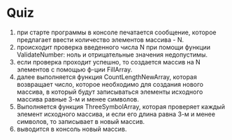 # Quiz
1. при старте программы в консоле печатается сообщение, которое предлагает ввести количество элементов массива - N.
2. происходит проверка введенного числа N при помощи функции ValidateNumber: ноль и отрицательные значения недопустимы.
3. если проверка проходит успешно, то создается массив на N элементов c помощью ф-ции FillArray.
4. далее выполняется функция CountLengthNewArray, которая возвращает число, которое необходимо для создания нового массива,
 в который будут записываться элементы исходного массива равные 3-м и менее символов.
5. Выполняется функция ThreeSymbolArray, которая проверяет каждый элемент исходного массива, и если его длина равна 3-м и менее символов,
то записывает в новый массив.
6. выводится в консоль новый массив.
